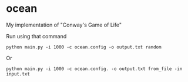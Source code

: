 # ocean
My implementation of "Conway's Game of Life"

Run using that command
```
python main.py -i 1000 -c ocean.config -o output.txt random
```
Or 
```
python main.py -i 1000 -c ocean.config. -o output.txt from_file -in input.txt
```
